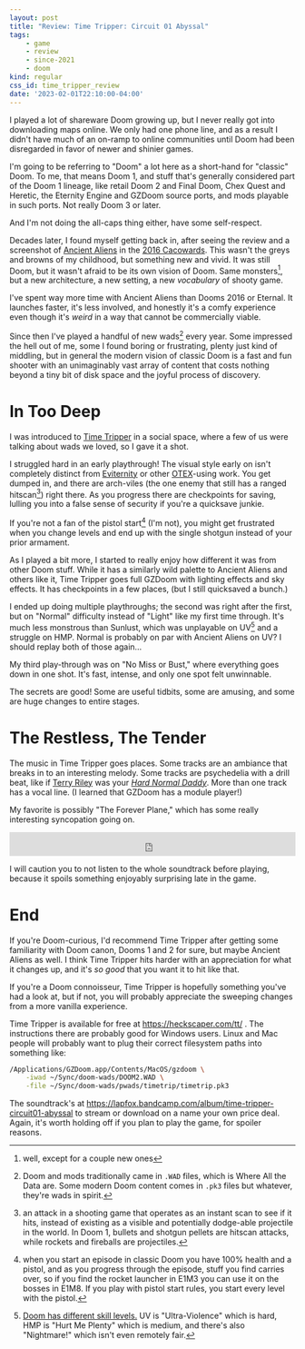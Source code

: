 ```yaml
---
layout: post
title: "Review: Time Tripper: Circuit 01 Abyssal"
tags:
    - game
    - review
    - since-2021
    - doom
kind: regular
css_id: time_tripper_review
date: '2023-02-01T22:10:00-04:00'
---
```


I played a lot of shareware Doom growing up, 
but I never really got into downloading maps online.
We only had one phone line, and as a result I didn't
have much of an on-ramp to online communities until
Doom had been disregarded in favor of newer and shinier
games.

<aside>
I'm going to be referring to "Doom" a lot here
as a short-hand for "classic" Doom.
To me, that means Doom 1, and stuff that's generally
considered part of the Doom 1 lineage,
like retail Doom 2 and Final Doom,
Chex Quest and Heretic,
the Eternity Engine and GZDoom source ports,
and
mods playable in such ports.
Not really Doom 3 or later.

And I'm not doing the all-caps thing either,
have some self-respect.
</aside>

Decades later, I found myself getting back in,
after seeing the review and a screenshot of
[Ancient Aliens][aaliens] in the
[2016 Cacowards][caco-2016]. 
This wasn't the greys and browns of my childhood,
but something new and vivid.
It was still Doom, 
but it wasn't afraid to be its own vision of Doom.
Same monsters[^aaliens-monsters],
but a new architecture, a new setting,
a new *vocabulary* of shooty game.

[^aaliens-monsters]: well, except for a couple new ones

[aaliens]: https://doomwiki.org/wiki/Ancient_Aliens
[caco-2016]: https://www.doomworld.com/23years/best1.php

I've spent way more time with Ancient Aliens
than Dooms 2016 or Eternal.
It launches faster, it's less involved,
and honestly it's a comfy experience
even though it's *weird* in a way that cannot be
commercially viable.

Since then I've played a handful of new wads[^wads]
every year. 
Some impressed the hell out of me, 
some I found boring or frustrating,
plenty just kind of middling,
but in general the modern vision of classic Doom is
a fast and fun shooter with an unimaginably vast
array of content that costs nothing beyond a tiny
bit of disk space and the joyful process of discovery.

[^wads]: Doom and mods traditionally came in `.WAD`
    files, which is Where All the Data are. 
    Some modern Doom content comes in `.pk3` files
    but whatever, they're wads in spirit.



# In Too Deep

I was introduced to [Time Tripper][timetrip] 
in a social space,
where a few of us were talking about wads we loved,
so I gave it a shot.

[timetrip]: https://heckscaper.com/tt/

I struggled hard in an early playthrough!
The visual style early on 
isn't completely distinct from
[Eviternity][eviternity] or other
[OTEX][otex]-using work.
You get dumped in, 
and there are arch-viles 
(the one enemy that still has a ranged 
hitscan[^hitscan])
right there.
As you progress there are checkpoints for saving,
lulling you into a false sense of security
if you're a quicksave junkie.

[^hitscan]: an attack in a shooting game that
    operates as an instant scan to see if it hits,
    instead of existing as a visible and
    potentially dodge-able projectile in the world.
    In Doom 1, bullets and shotgun pellets are
    hitscan attacks, while rockets and fireballs
    are projectiles.

[eviternity]: https://doomwiki.org/wiki/Eviternity
[otex]: https://doomwiki.org/wiki/OTEX

If you're not a fan of the pistol start[^pistol-start]
(I'm not),
you might get frustrated when you change levels and
end up with the single shotgun instead of your
prior armament.

[^pistol-start]: when you start an episode in classic
    Doom you have 100% health and a pistol, 
    and as you progress through the episode,
    stuff you find carries over, 
    so if you find the rocket launcher in E1M3
    you can use it on the bosses in E1M8.
    If you play with pistol start rules, 
    you start every level with the pistol.

As I played a bit more,
I started to really enjoy 
how different it was from other Doom stuff.
While it has a similarly wild palette to
Ancient Aliens and others like it,
Time Tripper goes full GZDoom
with lighting effects and sky effects.
It has checkpoints in a few places,
(but I still quicksaved a bunch.)

I ended up doing multiple playthroughs;
the second was right after the first,
but on "Normal" difficulty instead of
"Light" like my first time through.
It's much less monstrous than Sunlust,
which was unplayable on UV[^uvmax] and
a struggle on HMP.
Normal is probably on par with
Ancient Aliens on UV?
I should replay both of those again…

[^uvmax]: [Doom has different skill levels.][skill]
    UV is "Ultra-Violence" which is hard,
    HMP is "Hurt Me Plenty" which is medium,
    and there's also "Nightmare!" 
    which isn't even remotely fair.

[skill]: https://doomwiki.org/wiki/Skill_level#Doom_and_Doom_II_skill_levels

My third play-through was
on "No Miss or Bust,"
where everything goes down in one shot.
It's fast, intense,
and only one spot felt unwinnable.

The secrets are good!
Some are useful tidbits,
some are amusing,
and some are huge changes to entire stages.

# The Restless, The Tender

The music in Time Tripper goes places.
Some tracks are an ambiance that breaks in to
an interesting melody.
Some tracks are psychedelia with a drill beat,
like if
[Terry Riley][rainbow-curved]
was your
*[Hard Normal Daddy][hard-normal]*.
More than one track has a vocal line. 
(I learned that GZDoom has a module player!)

[rainbow-curved]: https://en.wikipedia.org/wiki/A_Rainbow_in_Curved_Air
[hard-normal]: https://en.wikipedia.org/wiki/Hard_Normal_Daddy

My favorite is possibly "The Forever Plane,"
which has some really interesting syncopation
going on.


<iframe style="border: 0; width: 100%; height: 42px;" src="https://bandcamp.com/EmbeddedPlayer/album=3595895175/size=small/bgcol=333333/linkcol=2ebd35/track=1731019762/transparent=true/" seamless="true">
<a href="https://halleylabs.com/album/time-tripper-circuit01-abyssal">TIME TRIPPER circuit01_abyssal by msx</a>
</iframe>


I will caution you to not listen to the whole soundtrack
before playing, 
because it spoils something enjoyably surprising
late in the game.

# End

If you're Doom-curious,
I'd recommend Time Tripper 
after getting some familiarity with
Doom canon, Dooms 1 and 2 for sure,
but maybe Ancient Aliens as well.
I think Time Tripper hits harder with
an appreciation for what it changes up,
and it's *so good* that you want it to hit like that.

If you're a Doom connoisseur,
Time Tripper is hopefully something you've had a look at,
but if not, you will probably appreciate 
the sweeping changes from a more vanilla experience.

Time Tripper is available for free at
<https://heckscaper.com/tt/> . 
The instructions there are probably good for Windows users.
Linux and Mac people will probably want to 
plug their correct filesystem paths into something like:
```sh
/Applications/GZDoom.app/Contents/MacOS/gzdoom \
    -iwad ~/Sync/doom-wads/DOOM2.WAD \
    -file ~/Sync/doom-wads/pwads/timetrip/timetrip.pk3
```

The soundtrack's at
<https://lapfox.bandcamp.com/album/time-tripper-circuit01-abyssal>
to stream or download on a name your own price deal.
Again, it's worth holding off if you plan to play the game,
for spoiler reasons.


